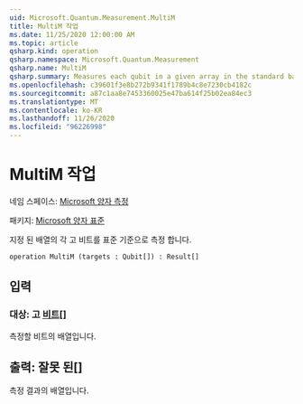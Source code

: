 ```yaml
---
uid: Microsoft.Quantum.Measurement.MultiM
title: MultiM 작업
ms.date: 11/25/2020 12:00:00 AM
ms.topic: article
qsharp.kind: operation
qsharp.namespace: Microsoft.Quantum.Measurement
qsharp.name: MultiM
qsharp.summary: Measures each qubit in a given array in the standard basis.
ms.openlocfilehash: c39601f3e8b272b9341f1789b4c8e7230cb4182c
ms.sourcegitcommit: a87c1aa8e7453360025e47ba614f25b02ea84ec3
ms.translationtype: MT
ms.contentlocale: ko-KR
ms.lasthandoff: 11/26/2020
ms.locfileid: "96226998"
---
```

# <a name="multim-operation"></a>MultiM 작업

네임 스페이스: [Microsoft 양자 측정](xref:Microsoft.Quantum.Measurement)

패키지: [Microsoft 양자 표준](https://nuget.org/packages/Microsoft.Quantum.Standard)


지정 된 배열의 각 고 비트를 표준 기준으로 측정 합니다.

```qsharp
operation MultiM (targets : Qubit[]) : Result[]
```


## <a name="input"></a>입력

### <a name="targets--qubit"></a>대상: 고 [비트](xref:microsoft.quantum.lang-ref.qubit)[]

측정할 비트의 배열입니다.



## <a name="output--__invalidresult__"></a>출력: __잘못 <Result> 된__[]

측정 결과의 배열입니다.